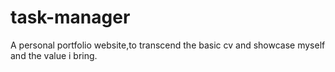 # task-manager
A personal portfolio website,to transcend the basic cv and showcase myself and the value i bring.

